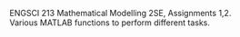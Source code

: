 ENGSCI 213 Mathematical Modelling 2SE, Assignments 1,2.<br />
Various MATLAB functions to perform different tasks.
